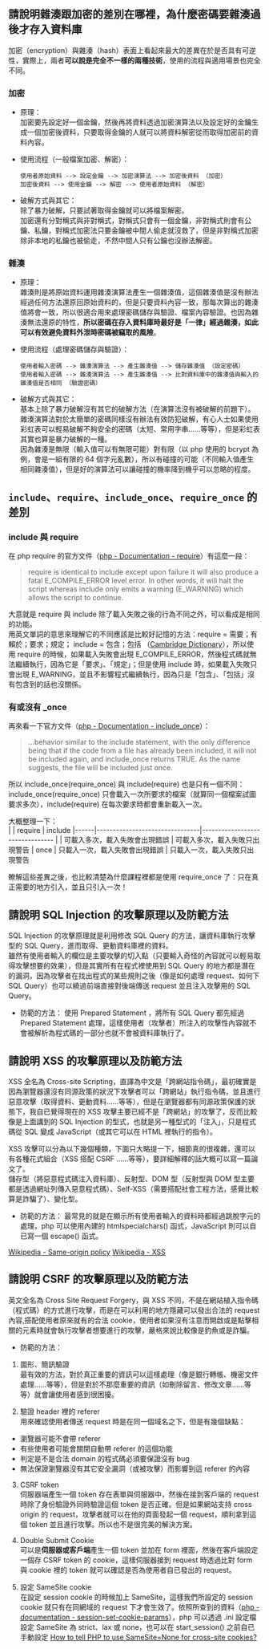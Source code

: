 ## 請說明雜湊跟加密的差別在哪裡，為什麼密碼要雜湊過後才存入資料庫

加密（encryption）與雜湊（hash）表面上看起來最大的差異在於是否具有可逆性，實際上，兩者**可以說是完全不一樣的兩種技術**，使用的流程與適用場景也完全不同。

### 加密
- 原理：  
加密要先設定好一個金鑰，然後再將資料透過加密演算法以及設定好的金鑰生成一個加密後資料，只要取得金鑰的人就可以將資料解密從而取得加密前的資料內容。  

- 使用流程（一般檔案加密、解密）：  
  ```
  使用者原始資料 --> 設定金鑰 --> 加密演算法 --> 加密後資料 （加密）  
  加密後資料 --> 使用金鑰 --> 解密 --> 使用者原始資料 （解密）  
  ```

- 破解方式與其它：  
除了暴力破解，只要試著取得金鑰就可以將檔案解密。  
加密還有分對稱式與非對稱式，對稱式只會有一個金鑰，非對稱式則會有公鑰、私鑰，對稱式加密法只要金鑰被中間人偷走就沒救了，但是非對稱式加密除非本地的私鑰也被偷走，不然中間人只有公鑰也沒辦法解密。  


### 雜湊
- 原理：  
雜湊則是將原始資料運用雜湊演算法產生一個雜湊值，這個雜湊值是沒有辦法經過任何方法還原回原始資料的，但是只要資料內容一致，那每次算出的雜湊值將會一致，所以很適合用來處理密碼儲存與驗證、檔案內容驗證。也因為雜湊無法還原的特性，**所以密碼在存入資料庫時最好是「一律」經過雜湊，如此可以有效避免資料外泄時密碼被竊取的風險**。  

- 使用流程（處理密碼儲存與驗證）：  
  ```
  使用者輸入密碼 --> 雜湊演算法 --> 產生雜湊值 --> 儲存雜湊值 （設定密碼）  
  使用者輸入密碼 --> 雜湊演算法 --> 產生雜湊值 --> 比對資料庫中的雜湊值與輸入的雜湊值是否相同 （驗證密碼）
  ```

- 破解方式與其它：  
基本上除了暴力破解沒有其它的破解方法（在演算法沒有被破解的前題下）。雜湊演算法對於太簡單的密碼同樣沒有辦法有效防犯破解，有心人士如果使用彩虹表可以輕易破解不夠安全的密碼（太短、常用字串……等等），但是彩虹表其實也算是暴力破解的一種。  
因為雜湊是無限（輸入值可以有無限可能）對有限（以 php 使用的 bcrypt 為例，會是一組有限的 64 個字元亂數），所以有碰撞的可能（不同輸入值產生相同雜湊值），但是好的演算法可以讓碰撞的機率降到機乎可以忽略的程度。

## `include`、`require`、`include_once`、`require_once` 的差別

### include 與 require  
在 php require 的官方文件（[php - Documentation - require](https://www.php.net/manual/en/function.require.php)）有這麼一段：  
> require is identical to include except upon failure it will also produce a fatal E_COMPILE_ERROR level error. In other words, it will halt the script whereas include only emits a warning (E_WARNING) which allows the script to continue.   

大意就是 require 與 include 除了載入失敗之後的行為不同之外，可以看成是相同的功能。  
用英文單詞的意思來理解它的不同應該是比較好記憶的方法：require = 需要；有賴於；要求；規定； include = 包含；包括 （[Cambridge Dictionary](https://dictionary.cambridge.org/)），所以使用 require 的時候，如果載入失敗會出現 E_COMPILE_ERROR，然後程式碼就無法繼續執行，因為它是「要求」、「規定」；但是使用 include 時，如果載入失敗只會出現 E_WARNING，並且不影響程式繼續執行，因為只是「包含」、「包括」沒有包含到的話也沒關係。  

### 有或沒有 _once
再來看一下官方文件（[php - Documentation - include_once](https://www.php.net/manual/en/function.include-once.php)）：
> …behavior similar to the include statement, with the only difference being that if the code from a file has already been included, it will not be included again, and include_once returns TRUE. As the name suggests, the file will be included just once. 

所以 include_once(require_once) 與 include(require) 也是只有一個不同：include_once(require_once) 只會載入一次所要求的檔案（就算同一個檔案試圖要求多次），include(require) 在每次要求時都會重新載入一次。

大概整理一下：  
|      | require                        | include
|------|--------------------------------|--------------------------------
|      | 可載入多次，載入失敗會出現錯誤 | 可載入多次，載入失敗只出現警告
| once | 只載入一次，載入失敗會出現錯誤 | 只載入一次，載入失敗只出現警告

瞭解這些差異之後，也比較清楚為什麼課程裡都是使用 require_once 了：只在真正需要的地方引入，並且只引入一次！

## 請說明 SQL Injection 的攻擊原理以及防範方法
SQL Injection 的攻擊原理就是利用修改 SQL Query 的方法，讓資料庫執行攻擊型的 SQL Query，進而取得、更動資料庫裡的資料。  
雖然有使用者輸入的欄位是主要攻擊的切入點（只要輸入奇怪的內容就可以輕易取得攻擊想要的效果），但是其實所有在程式裡使用到 SQL Query 的地方都是潛在的漏洞，因為攻擊者在找出程式的某些規則之後（像是如何處理 request、如何下 SQL Query）也可以繞過前端直接對後端傳送 request 並且注入攻擊用的 SQL Query。  

- 防範的方法：
使用 Prepared Statement ，將所有 SQL Query 都先經過 Prepared Statement 處理，這樣使用者（攻擊者）所注入的攻擊性內容就不會被解析為程式碼的一部分也就不會被資料庫執行了。

##  請說明 XSS 的攻擊原理以及防範方法
XSS 全名為 Cross-site Scripting，直譯為中文是「跨網站指令碼」，最初確實是因為瀏覽器還沒有同源政策的狀況下攻擊者可以「跨網站」執行指令碼，並且進行惡意攻擊（取得資料、更動資料……等等），但是在瀏覽器都有同源政策保護的狀態下，我自已覺得現在的 XSS 攻擊主要已經不是「跨網站」的攻擊了，反而比較像是上面講到的 SQL Injection 的型式，也就是另一種型式的「注入」，只是程式碼從 SQL 變成 JavaScript（或其它可以在 HTML 裡執行的指令）。  

XSS 攻擊可以分為以下幾個種類，下面只大略提一下，細節真的很複雜，還可以有各種花式組合（XSS 搭配 CSRF ……等等），要詳細解釋的話大概可以寫一篇論文了。  
儲存型（將惡意程式碼注入資料庫）、反射型、DOM 型（反射型與 DOM 型主要都是透過網址列傳入惡意程式碼）、Self-XSS（需要搭配社會工程方法，感覺比較算是詐騙了）、變化型。

- 防範的方法：
最常見的就是在顯示所有使用者輸入的資料時都經過跳脫字元的處理，php 可以使用內建的 htmlspecialchars() 函式，JavaScript 則可以自已寫一個 escape() 函式。

[Wikipedia - Same-origin policy](https://en.wikipedia.org/wiki/Same-origin_policy)
[Wikipedia - XSS](https://en.wikipedia.org/wiki/Cross-site_scripting)

## 請說明 CSRF 的攻擊原理以及防範方法
英文全名為 Cross Site Request Forgery，與 XSS 不同，不是在網站植入指令碼（程式碼）的方式進行攻擊，而是在可以利用的地方隱藏可以發出合法的 request 內容,搭配使用者原來就有的合法 cookie，使用者如果沒有注意而開啟或是點擊相關的元素時就會執行攻擊者想要進行的攻擊，嚴格來說比較像是釣魚或是詐騙。

- 防範的方法：
1. 圖形、簡訊驗證  
最有效的方法，對於真正重要的資訊可以這樣處理（像是銀行轉帳、機密文件處理……等等），但是對於不那麼重要的資訊（如刪除留言、修改文章……等等）就會讓使用者感到很困擾。  

2. 驗證 header 裡的 referer  
用來確認使用者傳送 request 時是在同一個域名之下，但是有幾個缺點：  
  - 瀏覽器可能不會帶 referer
  - 有些使用者可能會關閉自動帶 referer 的這個功能
  - 判定是不是合法 domain 的程式碼必須要保證沒有 bug
  - 無法保證瀏覽器沒有其它安全漏洞（或被攻擊）而影響到這 referer 的內容

3. CSRF token  
伺服器端產生一個 token 存在表單與伺服器中，然後在接到客戶端的 request 時除了身份驗證外同時驗證這個 token 是否正確。但是如果網站支持 cross origin 的 request，攻擊者就可以在他的頁面發起一個 request，順利拿到這個 token 並且進行攻擊。所以也不是很完美的解決方案。  

4. Double Submit Cookie  
可以是**伺服器或客戶端**產生一個 token 並加在 form 裡面，然後在客戶端設定一個存 CSRF token 的 cookie，這樣伺服器接到 request 時透過比對 form 與 cookie 裡的 token 就可以確認是否為使用者自已發出的 request。  

5. 設定 SameSite cookie  
在設定 session cookie 的時候加上 SameSite，這樣我們所設定的 session cookie 就只有在同網域的 request 下才會生效了。依照所查到的資料（[php - documentation - session-set-cookie-params](https://www.php.net/manual/en/function.session-set-cookie-params.php)），php 可以透過 .ini 設定檔設定 SameSite 為 strict、lax 或 none，也可以在 start_session() 之前自已手動設定 [How to tell PHP to use SameSite=None for cross-site cookies?](https://stackoverflow.com/questions/59534999/how-to-tell-php-to-use-samesite-none-for-cross-site-cookies)
